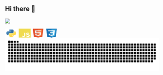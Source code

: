 ## Hi there 👋

<a href="https://github.com/vanessx/convoychat">
  <img height=200 align="center" src="https://github-readme-stats.vercel.app/api/top-langs?username=vanessx&theme=dark&layout=compact&langs_count=8&card_width=320" />
</a>

<div style="display: inline_block"><br>
  <img align="center" alt="vanessx-Python" height="30" width="40" src="https://raw.githubusercontent.com/devicons/devicon/master/icons/python/python-original.svg">
  <img align="center" alt="vanessx-Js" height="30" width="40" src="https://raw.githubusercontent.com/devicons/devicon/master/icons/javascript/javascript-plain.svg">
  <img align="center" alt="vanessx-HTML" height="30" width="40" src="https://raw.githubusercontent.com/devicons/devicon/master/icons/html5/html5-original.svg">
  <img align="center" alt="vanessx-CSS" height="30" width="40" src="https://raw.githubusercontent.com/devicons/devicon/master/icons/css3/css3-original.svg">

<picture>
<source media="(prefers-color-scheme: dark)" srcset="https://raw.githubusercontent.com/vanessx/vanessx/output/github-contribution-grid-snake-dark.svg">
<source media="(prefers-color-scheme: light)" srcset="https://raw.githubusercontent.com/vanessx/vanessx/output/github-contribution-grid-snake.svg">
<img alt="github contribution grid snake animation" src="https://raw.githubusercontent.com/vanessx/vanessx/output/github-contribution-grid-snake.svg">
</picture>

